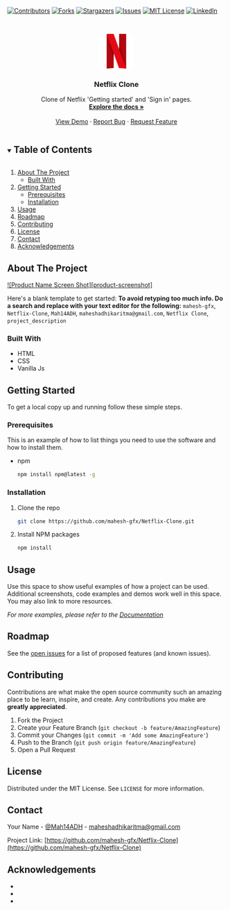 <!--
*** Thanks for checking out the Best-README-Template. If you have a suggestion
*** that would make this better, please fork the repo and create a pull request
*** or simply open an issue with the tag "enhancement".
*** Thanks again! Now go create something AMAZING! :D
***
***
***
*** To avoid retyping too much info. Do a search and replace for the following:
*** mahesh-gfx, Netflix-Clone, Mah14ADH, maheshadhikaritma@gmail.com, Netflix Clone, project_description
-->



<!-- PROJECT SHIELDS -->
<!--
*** I'm using markdown "reference style" links for readability.
*** Reference links are enclosed in brackets [ ] instead of parentheses ( ).
*** See the bottom of this document for the declaration of the reference variables
*** for contributors-url, forks-url, etc. This is an optional, concise syntax you may use.
*** https://www.markdownguide.org/basic-syntax/#reference-style-links
-->
[![Contributors][contributors-shield]][contributors-url]
[![Forks][forks-shield]][forks-url]
[![Stargazers][stars-shield]][stars-url]
[![Issues][issues-shield]][issues-url]
[![MIT License][license-shield]][license-url]
[![LinkedIn][linkedin-shield]][linkedin-url]



<!-- PROJECT LOGO -->
<br />
<p align="center">
  <a href="https://github.com/mahesh-gfx/Netflix-Clone">
    <img src="assets\png\nficon2016.png" alt="Logo" width="80" height="80">
  </a>

  <h3 align="center">Netflix Clone</h3>

  <p align="center">
    Clone of Netflix 'Getting started' and 'Sign in' pages.
    <br />
    <a href="https://github.com/mahesh-gfx/Netflix-Clone"><strong>Explore the docs »</strong></a>
    <br />
    <br />
    <a href="https://github.com/mahesh-gfx/Netflix-Clone">View Demo</a>
    ·
    <a href="https://github.com/mahesh-gfx/Netflix-Clone/issues">Report Bug</a>
    ·
    <a href="https://github.com/mahesh-gfx/Netflix-Clone/issues">Request Feature</a>
  </p>
</p>



<!-- TABLE OF CONTENTS -->
<details open="open">
  <summary><h2 style="display: inline-block">Table of Contents</h2></summary>
  <ol>
    <li>
      <a href="#about-the-project">About The Project</a>
      <ul>
        <li><a href="#built-with">Built With</a></li>
      </ul>
    </li>
    <li>
      <a href="#getting-started">Getting Started</a>
      <ul>
        <li><a href="#prerequisites">Prerequisites</a></li>
        <li><a href="#installation">Installation</a></li>
      </ul>
    </li>
    <li><a href="#usage">Usage</a></li>
    <li><a href="#roadmap">Roadmap</a></li>
    <li><a href="#contributing">Contributing</a></li>
    <li><a href="#license">License</a></li>
    <li><a href="#contact">Contact</a></li>
    <li><a href="#acknowledgements">Acknowledgements</a></li>
  </ol>
</details>



<!-- ABOUT THE PROJECT -->
## About The Project

[![Product Name Screen Shot][product-screenshot]](https://example.com)

Here's a blank template to get started:
**To avoid retyping too much info. Do a search and replace with your text editor for the following:**
`mahesh-gfx`, `Netflix-Clone`, `Mah14ADH`, `maheshadhikaritma@gmail.com`, `Netflix Clone`, `project_description`


### Built With

* []()HTML
* []()CSS
* []()Vanilla Js



<!-- GETTING STARTED -->
## Getting Started

To get a local copy up and running follow these simple steps.

### Prerequisites

This is an example of how to list things you need to use the software and how to install them.
* npm
  ```sh
  npm install npm@latest -g
  ```

### Installation

1. Clone the repo
   ```sh
   git clone https://github.com/mahesh-gfx/Netflix-Clone.git
   ```
2. Install NPM packages
   ```sh
   npm install
   ```



<!-- USAGE EXAMPLES -->
## Usage

Use this space to show useful examples of how a project can be used. Additional screenshots, code examples and demos work well in this space. You may also link to more resources.

_For more examples, please refer to the [Documentation](https://example.com)_



<!-- ROADMAP -->
## Roadmap

See the [open issues](https://github.com/mahesh-gfx/Netflix-Clone/issues) for a list of proposed features (and known issues).



<!-- CONTRIBUTING -->
## Contributing

Contributions are what make the open source community such an amazing place to be learn, inspire, and create. Any contributions you make are **greatly appreciated**.

1. Fork the Project
2. Create your Feature Branch (`git checkout -b feature/AmazingFeature`)
3. Commit your Changes (`git commit -m 'Add some AmazingFeature'`)
4. Push to the Branch (`git push origin feature/AmazingFeature`)
5. Open a Pull Request



<!-- LICENSE -->
## License

Distributed under the MIT License. See `LICENSE` for more information.



<!-- CONTACT -->
## Contact

Your Name - [@Mah14ADH](https://twitter.com/Mah14ADH) - maheshadhikaritma@gmail.com

Project Link: [https://github.com/mahesh-gfx/Netflix-Clone](https://github.com/mahesh-gfx/Netflix-Clone)



<!-- ACKNOWLEDGEMENTS -->
## Acknowledgements

* []()
* []()
* []()





<!-- MARKDOWN LINKS & IMAGES -->
<!-- https://www.markdownguide.org/basic-syntax/#reference-style-links -->
[contributors-shield]: https://img.shields.io/github/contributors/mahesh-gfx/repo.svg?style=for-the-badge
[contributors-url]: https://github.com/mahesh-gfx/Netflix-Clone/graphs/contributors
[forks-shield]: https://img.shields.io/github/forks/mahesh-gfx/repo.svg?style=for-the-badge
[forks-url]: https://github.com/mahesh-gfx/Netflix-Clone/network/members
[stars-shield]: https://img.shields.io/github/stars/mahesh-gfx/repo.svg?style=for-the-badge
[stars-url]: https://github.com/mahesh-gfx/Netflix-Clone/stargazers
[issues-shield]: https://img.shields.io/github/issues/mahesh-gfx/repo.svg?style=for-the-badge
[issues-url]: https://github.com/mahesh-gfx/Netflix-Clone/issues
[license-shield]: https://img.shields.io/github/license/mahesh-gfx/repo.svg?style=for-the-badge
[license-url]: https://github.com/mahesh-gfx/Netflix-Clone/blob/master/LICENSE.txt
[linkedin-shield]: https://img.shields.io/badge/-LinkedIn-black.svg?style=for-the-badge&logo=linkedin&colorB=555
[linkedin-url]: https://linkedin.com/in/mahesh-gfx
